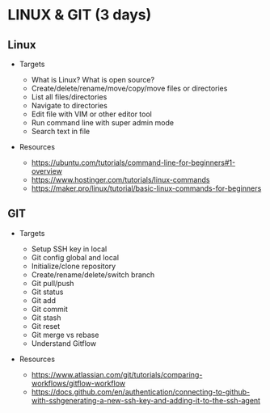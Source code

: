 # LINUX & GIT (3 days)

## Linux

* Targets

  * What is Linux? What is open source?
  * Create/delete/rename/move/copy/move files or directories
  * List all files/directories
  * Navigate to directories
  * Edit file with VIM or other editor tool
  * Run command line with super admin mode
  * Search text in file

* Resources
  * https://ubuntu.com/tutorials/command-line-for-beginners#1-overview
  * https://www.hostinger.com/tutorials/linux-commands
  * https://maker.pro/linux/tutorial/basic-linux-commands-for-beginners

##  GIT

* Targets

  * Setup SSH key in local
  * Git config global and local
  * Initialize/clone repository
  * Create/rename/delete/switch branch
  * Git pull/push
  * Git status
  * Git add
  * Git commit
  * Git stash
  * Git reset
  * Git merge vs rebase
  * Understand Gitflow

* Resources
  * https://www.atlassian.com/git/tutorials/comparing-workflows/gitflow-workflow
  * https://docs.github.com/en/authentication/connecting-to-github-with-sshgenerating-a-new-ssh-key-and-adding-it-to-the-ssh-agent
